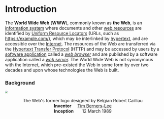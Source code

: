 # Introduction

The **World Wide Web** (**WWW**), commonly known as **the Web**, is an [information system](https://en.wikipedia.org/wiki/Information_system) where documents and other [web resources](https://en.wikipedia.org/wiki/Web_resource) are identified by [Uniform Resource Locators](https://en.wikipedia.org/wiki/URL) (URLs, such as https://example.com/), which may be interlinked by [hypertext](https://en.wikipedia.org/wiki/Hypertext), and are accessible over the [Internet](https://en.wikipedia.org/wiki/Internet). The resources of the Web are transferred via the [Hypertext Transfer Protocol](https://en.wikipedia.org/wiki/Hypertext_Transfer_Protocol) (HTTP) and may be accessed by users by a [software application](https://en.wikipedia.org/wiki/Software_application) called a *[web browser](https://en.wikipedia.org/wiki/Web_browser)* and are published by a software application called a *[web server](https://en.wikipedia.org/wiki/Web_server).* The World Wide Web is not synonymous with the Internet, which  pre-existed the Web in some form by over two decades and upon whose  technologies the Web is built.

### Background

<div>
    <img src="https://upload.wikimedia.org/wikipedia/commons/thumb/b/b2/WWW_logo_by_Robert_Cailliau.svg/601px-WWW_logo_by_Robert_Cailliau.svg.png" style="zoom: 50%; display: block; margin-left: auto; margin-right: auto;" align="center" />
    <center style="margin-top: 15px;">The Web's former logo designed by Belgian Robert Cailliau</center>
    <div align="center">
        <tr><td><b>Inventor</b></td>&nbsp;&nbsp;&nbsp;&nbsp;&nbsp;<td><a href="https://en.wikipedia.org/wiki/Tim_Berners-Lee">Tim Berners-Lee</a></td></tr>
        <br />
        <tr><td><b>Inception</b></td>&nbsp;&nbsp;&nbsp;&nbsp;&nbsp;&nbsp;&nbsp;<td>12 March 1989</td></tr>
    </div>
</div>





